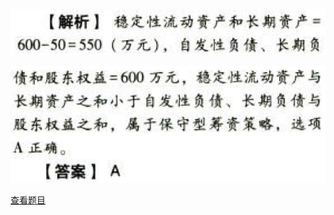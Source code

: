 ![](fe2625926875902945572e6590cc2d11.png)

![](1bf386ae50e7559cc9c2bda3f64895c4.png)

[查看题目](../C12营运资本管理.本章真题.md#4-题目)

